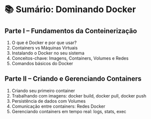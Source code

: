 # 📚 Sumário: Dominando Docker

## Parte I – Fundamentos da Conteinerização

1. O que é Docker e por que usar?
2. Containers vs Máquinas Virtuais
3. Instalando o Docker no seu sistema
4. Conceitos-chave: Imagens, Containers, Volumes e Redes
5. Comandos básicos do Docker

## Parte II – Criando e Gerenciando Containers

1. Criando seu primeiro container
2. Trabalhando com imagens: docker build, docker pull, docker push
3. Persistência de dados com Volumes
4. Comunicação entre containers: Redes Docker
5. Gerenciando containers em tempo real: logs, stats, exec

